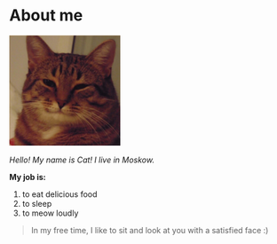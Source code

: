 # About me

<img src="cat.jpg" width="200"/>   

_Hello! My name is Cat! I live in Moskow._ 


**My job is:**
1. to eat delicious food
2. to sleep
3. to meow loudly

> In my free time, I like to sit and look at you with a satisfied face :)

